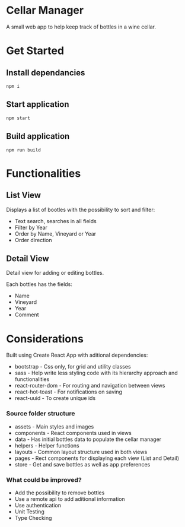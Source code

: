 # Cellar Manager

A small web app to help keep track of bottles in a wine cellar.

# Get Started

## Install dependancies
```
npm i
``` 

## Start application
```
npm start
```

## Build application
```
npm run build
```

# Functionalities

## List View

Displays a list of bootles with the possibility to sort and filter:

- Text search, searches in all fields
- Filter by Year
- Order by Name, Vineyard or Year
- Order direction


## Detail View

Detail view for adding or editing bottles.

Each bottles has the fields:

- Name
- Vineyard
- Year
- Comment

# Considerations

Built using Create React App with aditional dependencies:
- bootstrap - Css only, for grid and utility classes
- sass - Help write less styling code with its hierarchy approach and functionalities
- react-router-dom - For routing and navigation between views
- react-hot-toast - For notifications on saving
- react-uuid - To create unique ids

### Source folder structure

- assets - Main styles and images
- components - React components used in views
- data - Has initial bottles data to populate the cellar manager
- helpers - Helper functions
- layouts - Common layout structure used in both views
- pages - Rect components for displaying each view (List and Detail)
- store - Get and save bottles as well as app preferences


### What could be improved?

- Add the possibility to remove bottles
- Use a remote api to add aditional information
- Use authentication
- Unit Testing
- Type Checking